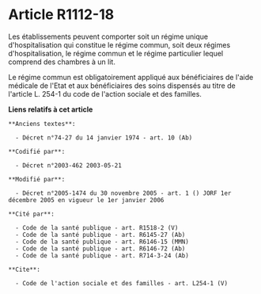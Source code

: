 # Article R1112-18

Les établissements peuvent comporter soit un régime unique d'hospitalisation qui constitue le régime commun, soit deux
régimes d'hospitalisation, le régime commun et le régime particulier lequel comprend des chambres à un lit. 

Le régime commun est obligatoirement appliqué aux bénéficiaires de l'aide médicale de l'Etat et aux bénéficiaires des soins
dispensés au titre de l'article L. 254-1 du code de l'action sociale et des familles.

**Liens relatifs à cet article**

	**Anciens textes**:

	  - Décret n°74-27 du 14 janvier 1974 - art. 10 (Ab)

	**Codifié par**:

	  - Décret n°2003-462 2003-05-21

	**Modifié par**:

	  - Décret n°2005-1474 du 30 novembre 2005 - art. 1 () JORF 1er décembre 2005 en vigueur le 1er janvier 2006

	**Cité par**:

	  - Code de la santé publique - art. R1518-2 (V)
	  - Code de la santé publique - art. R6145-27 (Ab)
	  - Code de la santé publique - art. R6146-15 (MMN)
	  - Code de la santé publique - art. R6146-72 (Ab)
	  - Code de la santé publique - art. R714-3-24 (Ab)

	**Cite**:

	  - Code de l'action sociale et des familles - art. L254-1 (V)
